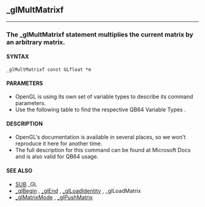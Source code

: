 ## _glMultMatrixf
---

### The _glMultMatrixf statement multiplies the current matrix by an arbitrary matrix.

#### SYNTAX

`_glMultMatrixf const GLfloat *m`

#### PARAMETERS
* OpenGL is using its own set of variable types to describe its command parameters.
* Use the following table to find the respective QB64 Variable Types .


#### DESCRIPTION
* OpenGL's documentation is available in several places, so we won't reproduce it here for another time.
* The full description for this command can be found at Microsoft Docs and is also valid for QB64 usage.


#### SEE ALSO
* [SUB](./SUB.md) _GL
* [_glBegin](./_glBegin.md) , [_glEnd](./_glEnd.md) , [_glLoadIdentity](./_glLoadIdentity.md) , _glLoadMatrix
* [_glMatrixMode](./_glMatrixMode.md) , [_glPushMatrix](./_glPushMatrix.md)
